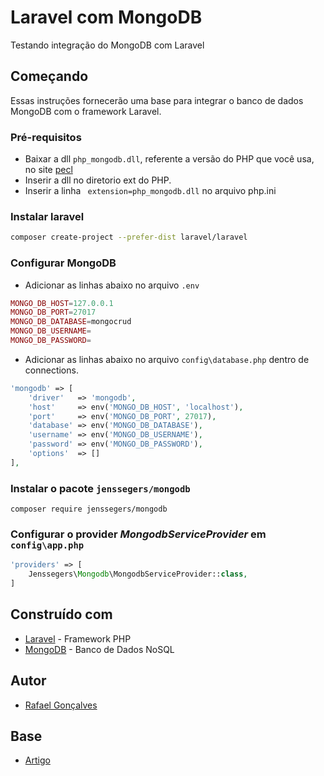 # Laravel com MongoDB
Testando integração do MongoDB com Laravel

## Começando
Essas instruções fornecerão uma base para integrar o banco de dados MongoDB com o framework Laravel.

### Pré-requisitos
* Baixar a dll `php_mongodb.dll`, referente a versão do PHP que você usa, no site [pecl](https://pecl.php.net/package/mongodb/1.9.0/windows)
* Inserir a dll no diretorio ext do PHP.
* Inserir a linha ` extension=php_mongodb.dll` no arquivo php.ini

### Instalar laravel
```bash
composer create-project --prefer-dist laravel/laravel
```

### Configurar MongoDB
* Adicionar as linhas abaixo no arquivo `.env`
```php
MONGO_DB_HOST=127.0.0.1
MONGO_DB_PORT=27017
MONGO_DB_DATABASE=mongocrud
MONGO_DB_USERNAME=
MONGO_DB_PASSWORD=
```

* Adicionar as linhas abaixo no arquivo `config\database.php` dentro de connections.
```php
'mongodb' => [
    'driver'   => 'mongodb',
    'host'     => env('MONGO_DB_HOST', 'localhost'),
    'port'     => env('MONGO_DB_PORT', 27017),
    'database' => env('MONGO_DB_DATABASE'),
    'username' => env('MONGO_DB_USERNAME'),
    'password' => env('MONGO_DB_PASSWORD'),
    'options'  => []
],
```

### Instalar o pacote `jenssegers/mongodb`
```
composer require jenssegers/mongodb
```

### Configurar o provider *MongodbServiceProvider* em `config\app.php `
```php
'providers' => [
    Jenssegers\Mongodb\MongodbServiceProvider::class,
]
```

## Construído com

* [Laravel](https://github.com/laravel/laravel) - Framework PHP
* [MongoDB](https://github.com/mongodb/mongo) - Banco de Dados NoSQL

## Autor
* [Rafael Gonçalves](https://github.com/rafaelswitek)

## Base
* [Artigo](https://appdividend.com/2018/05/10/laravel-mongodb-crud-tutorial-with-example/)